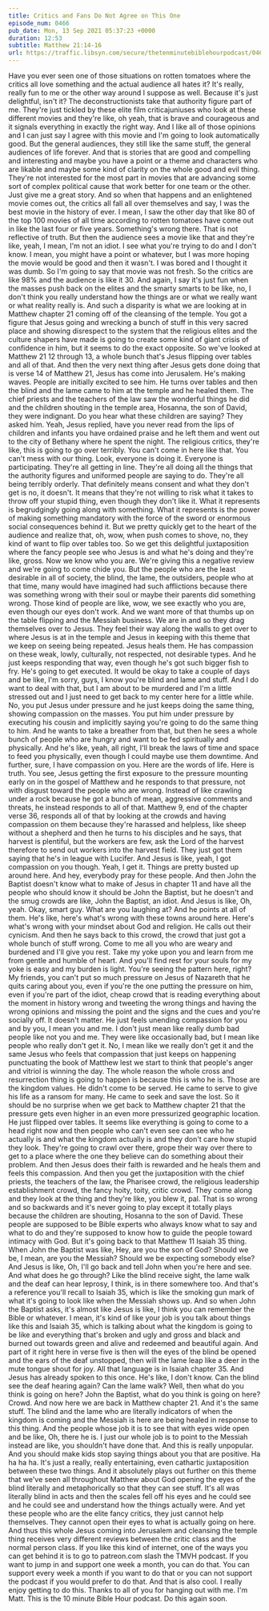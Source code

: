```yaml
---
title: Critics and Fans Do Not Agree on This One
episode_num: 0466
pub_date: Mon, 13 Sep 2021 05:37:23 +0000
duration: 12:53
subtitle: Matthew 21:14-16
url: https://traffic.libsyn.com/secure/thetenminutebiblehourpodcast/0466_-_Critics_and_Fans_Do_Not_Agree_on_This_One.mp3
---
```


 Have you ever seen one of those situations on rotten tomatoes where the critics all love something and the actual audience all hates it? It's really, really fun to me or the other way around I suppose as well. Because it's just delightful, isn't it? The deconstructionists take that authority figure part of me. They're just tickled by these elite film criticajuniuses who look at these different movies and they're like, oh yeah, that is brave and courageous and it signals everything in exactly the right way. And I like all of those opinions and I can just say I agree with this movie and I'm going to look automatically good. But the general audiences, they still like the same stuff, the general audiences of life forever. And that is stories that are good and compelling and interesting and maybe you have a point or a theme and characters who are likable and maybe some kind of clarity on the whole good and evil thing. They're not interested for the most part in movies that are advancing some sort of complex political cause that work better for one team or the other. Just give me a great story. And so when that happens and an enlightened movie comes out, the critics all fall all over themselves and say, I was the best movie in the history of ever. I mean, I saw the other day that like 80 of the top 100 movies of all time according to rotten tomatoes have come out in like the last four or five years. Something's wrong there. That is not reflective of truth. But then the audience sees a movie like that and they're like, yeah, I mean, I'm not an idiot. I see what you're trying to do and I don't know. I mean, you might have a point or whatever, but I was more hoping the movie would be good and then it wasn't. I was bored and I thought it was dumb. So I'm going to say that movie was not fresh. So the critics are like 98% and the audience is like it 30. And again, I say it's just fun when the masses push back on the elites and the smarty smarts to be like, no, I don't think you really understand how the things are or what we really want or what reality really is. And such a disparity is what we are looking at in Matthew chapter 21 coming off of the cleansing of the temple. You got a figure that Jesus going and wrecking a bunch of stuff in this very sacred place and showing disrespect to the system that the religious elites and the culture shapers have made is going to create some kind of giant crisis of confidence in him, but it seems to do the exact opposite. So we've looked at Matthew 21 12 through 13, a whole bunch that's Jesus flipping over tables and all of that. And then the very next thing after Jesus gets done doing that is verse 14 of Matthew 21, Jesus has come into Jerusalem. He's making waves. People are initially excited to see him. He turns over tables and then the blind and the lame came to him at the temple and he healed them. The chief priests and the teachers of the law saw the wonderful things he did and the children shouting in the temple area, Hosanna, the son of David, they were indignant. Do you hear what these children are saying? They asked him. Yeah, Jesus replied, have you never read from the lips of children and infants you have ordained praise and he left them and went out to the city of Bethany where he spent the night. The religious critics, they're like, this is going to go over terribly. You can't come in here like that. You can't mess with our thing. Look, everyone is doing it. Everyone is participating. They're all getting in line. They're all doing all the things that the authority figures and uniformed people are saying to do. They're all being terribly orderly. That definitely means consent and what they don't get is no, it doesn't. It means that they're not willing to risk what it takes to throw off your stupid thing, even though they don't like it. What it represents is begrudgingly going along with something. What it represents is the power of making something mandatory with the force of the sword or enormous social consequences behind it. But we pretty quickly get to the heart of the audience and realize that, oh, wow, when push comes to shove, no, they kind of want to flip over tables too. So we get this delightful juxtaposition where the fancy people see who Jesus is and what he's doing and they're like, gross. Now we know who you are. We're giving this a negative review and we're going to come chide you. But the people who are the least desirable in all of society, the blind, the lame, the outsiders, people who at that time, many would have imagined had such afflictions because there was something wrong with their soul or maybe their parents did something wrong. Those kind of people are like, wow, we see exactly who you are, even though our eyes don't work. And we want more of that thumbs up on the table flipping and the Messiah business. We are in and so they drag themselves over to Jesus. They feel their way along the walls to get over to where Jesus is at in the temple and Jesus in keeping with this theme that we keep on seeing being repeated. Jesus heals them. He has compassion on these weak, lowly, culturally, not respected, not desirable types. And he just keeps responding that way, even though he's got such bigger fish to fry. He's going to get executed. It would be okay to take a couple of days and be like, I'm sorry, guys, I know you're blind and lame and stuff. And I do want to deal with that, but I am about to be murdered and I'm a little stressed out and I just need to get back to my center here for a little while. No, you put Jesus under pressure and he just keeps doing the same thing, showing compassion on the masses. You put him under pressure by executing his cousin and implicitly saying you're going to do the same thing to him. And he wants to take a breather from that, but then he sees a whole bunch of people who are hungry and want to be fed spiritually and physically. And he's like, yeah, all right, I'll break the laws of time and space to feed you physically, even though I could maybe use them downtime. And further, sure, I have compassion on you. Here are the words of life. Here is truth. You see, Jesus getting the first exposure to the pressure mounting early on in the gospel of Matthew and he responds to that pressure, not with disgust toward the people who are wrong. Instead of like crawling under a rock because he got a bunch of mean, aggressive comments and threats, he instead responds to all of that. Matthew 9, end of the chapter verse 36, responds all of that by looking at the crowds and having compassion on them because they're harassed and helpless, like sheep without a shepherd and then he turns to his disciples and he says, that harvest is plentiful, but the workers are few, ask the Lord of the harvest therefore to send out workers into the harvest field. They just got them saying that he's in league with Lucifer. And Jesus is like, yeah, I got compassion on you though. Yeah, I get it. Things are pretty busted up around here. And hey, everybody pray for these people. And then John the Baptist doesn't know what to make of Jesus in chapter 11 and have all the people who should know it should be John the Baptist, but he doesn't and the smug crowds are like, John the Baptist, an idiot. And Jesus is like, Oh, yeah. Okay, smart guy. What are you laughing at? And he points at all of them. He's like, here's what's wrong with these towns around here. Here's what's wrong with your mindset about God and religion. He calls out their cynicism. And then he says back to this crowd, the crowd that just got a whole bunch of stuff wrong. Come to me all you who are weary and burdened and I'll give you rest. Take my yoke upon you and learn from me from gentle and humble of heart. And you'll find rest for your souls for my yoke is easy and my burden is light. You're seeing the pattern here, right? My friends, you can't put so much pressure on Jesus of Nazareth that he quits caring about you, even if you're the one putting the pressure on him, even if you're part of the idiot, cheap crowd that is reading everything about the moment in history wrong and tweeting the wrong things and having the wrong opinions and missing the point and the signs and the cues and you're socially off. It doesn't matter. He just feels unending compassion for you and by you, I mean you and me. I don't just mean like really dumb bad people like not you and me. They were like occasionally bad, but I mean like people who really don't get it. No, I mean like we really don't get it and the same Jesus who feels that compassion that just keeps on happening punctuating the book of Matthew lest we start to think that people's anger and vitriol is winning the day. The whole reason the whole cross and resurrection thing is going to happen is because this is who he is. Those are the kingdom values. He didn't come to be served. He came to serve to give his life as a ransom for many. He came to seek and save the lost. So it should be no surprise when we get back to Matthew chapter 21 that the pressure gets even higher in an even more pressurized geographic location. He just flipped over tables. It seems like everything is going to come to a head right now and then people who can't even see can see who he actually is and what the kingdom actually is and they don't care how stupid they look. They're going to crawl over there, grope their way over there to get to a place where the one they believe can do something about their problem. And then Jesus does their faith is rewarded and he heals them and feels this compassion. And then you get the juxtaposition with the chief priests, the teachers of the law, the Pharisee crowd, the religious leadership establishment crowd, the fancy hoity, toity, critic crowd. They come along and they look at the thing and they're like, you blew it, pal. That is so wrong and so backwards and it's never going to play except it totally plays because the children are shouting, Hosanna to the son of David. These people are supposed to be Bible experts who always know what to say and what to do and they're supposed to know how to guide the people toward intimacy with God. But it's going back to that Matthew 11 Isaiah 35 thing. When John the Baptist was like, Hey, are you the son of God? Should we be, I mean, are you the Messiah? Should we be expecting somebody else? And Jesus is like, Oh, I'll go back and tell John when you're here and see. And what does he go through? Like the blind receive sight, the lame walk and the deaf can hear leprosy, I think, is in there somewhere too. And that's a reference you'll recall to Isaiah 35, which is like the smoking gun mark of what it's going to look like when the Messiah shows up. And so when John the Baptist asks, it's almost like Jesus is like, I think you can remember the Bible or whatever. I mean, it's kind of like your job is you talk about things like this and Isaiah 35, which is talking about what the kingdom is going to be like and everything that's broken and ugly and gross and black and burned out towards green and alive and redeemed and beautiful again. And part of it right here in verse five is then will the eyes of the blind be opened and the ears of the deaf unstopped, then will the lame leap like a deer in the mute tongue shout for joy. All that language is in Isaiah chapter 35. And Jesus has already spoken to this once. He's like, I don't know. Can the blind see the deaf hearing again? Can the lame walk? Well, then what do you think is going on here? John the Baptist, what do you think is going on here? Crowd. And now here we are back in Matthew chapter 21. And it's the same stuff. The blind and the lame who are literally indicators of when the kingdom is coming and the Messiah is here are being healed in response to this thing. And the people whose job it is to see that with eyes wide open and be like, Oh, there he is. I just our whole job is to point to the Messiah instead are like, you shouldn't have done that. And this is really unpopular. And you should make kids stop saying things about you that are positive. Ha ha ha ha. It's just a really, really entertaining, even cathartic juxtaposition between these two things. And it absolutely plays out further on this theme that we've seen all throughout Matthew about God opening the eyes of the blind literally and metaphorically so that they can see stuff. It's all was literally blind in acts and then the scales fell off his eyes and he could see and he could see and understand how the things actually were. And yet these people who are the elite fancy critics, they just cannot help themselves. They cannot open their eyes to what is actually going on here. And thus this whole Jesus coming into Jerusalem and cleansing the temple thing receives very different reviews between the critic class and the normal person class. If you like this kind of internet, one of the ways you can get behind it is to go to patreon.com slash the TMVH podcast. If you want to jump in and support one week a month, you can do that. You can support every week a month if you want to do that or you can not support the podcast if you would prefer to do that. And that is also cool. I really enjoy getting to do this. Thanks to all of you for hanging out with me. I'm Matt. This is the 10 minute Bible Hour podcast. Do this again soon.